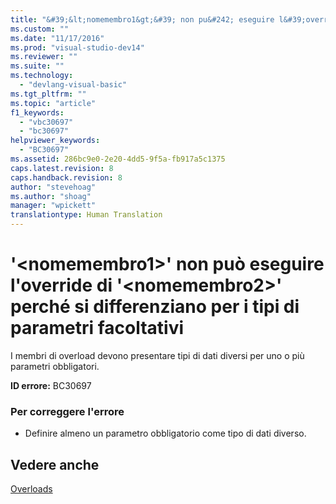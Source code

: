 ```yaml
---
title: "&#39;&lt;nomemembro1&gt;&#39; non pu&#242; eseguire l&#39;override di &#39;&lt;nomemembro2&gt;&#39; perch&#233; si differenziano per i tipi di parametri facoltativi | Microsoft Docs"
ms.custom: ""
ms.date: "11/17/2016"
ms.prod: "visual-studio-dev14"
ms.reviewer: ""
ms.suite: ""
ms.technology: 
  - "devlang-visual-basic"
ms.tgt_pltfrm: ""
ms.topic: "article"
f1_keywords: 
  - "vbc30697"
  - "bc30697"
helpviewer_keywords: 
  - "BC30697"
ms.assetid: 286bc9e0-2e20-4dd5-9f5a-fb917a5c1375
caps.latest.revision: 8
caps.handback.revision: 8
author: "stevehoag"
ms.author: "shoag"
manager: "wpickett"
translationtype: Human Translation
---
```

# &#39;&lt;nomemembro1&gt;&#39; non pu&#242; eseguire l&#39;override di &#39;&lt;nomemembro2&gt;&#39; perch&#233; si differenziano per i tipi di parametri facoltativi
I membri di overload devono presentare tipi di dati diversi per uno o più parametri obbligatori.  
  
 **ID errore:** BC30697  
  
### Per correggere l'errore  
  
-   Definire almeno un parametro obbligatorio come tipo di dati diverso.  
  
## Vedere anche  
 [Overloads](../../visual-basic/language-reference/modifiers/overloads.md)